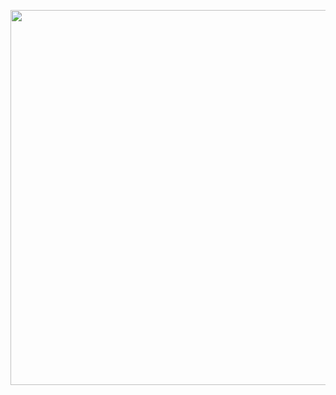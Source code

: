 <a target="blank"><img align="center" src="https://images.unsplash.com/photo-1604528889876-fb6ce1058618?ixlib=rb-4.0.3&ixid=MnwxMjA3fDB8MHxwaG90by1yZWxhdGVkfDE2fHx8ZW58MHx8fHw%3D&w=1000&q=80" height="600" /></a>
